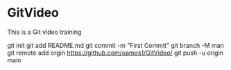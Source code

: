 # GitVideo
This is a Git video training 


git init
git add README.md
git commit -m "First Commit"
git branch -M man 
git remote add orgin https://github.com/oamos1/GitVideo/
git push -u origin main 
